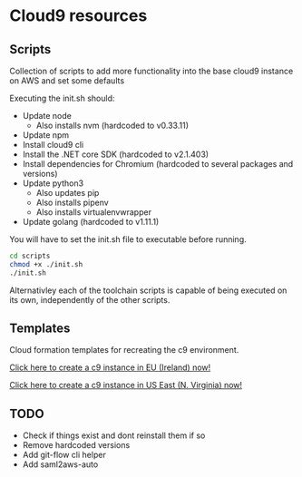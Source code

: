 # Cloud9 resources

## Scripts

Collection of scripts to add more functionality into the base cloud9 instance on AWS and set some defaults

Executing the init.sh should:

* Update node
    * Also installs nvm (hardcoded to v0.33.11)
* Update npm
* Install cloud9 cli
* Install the .NET core SDK (hardcoded to v2.1.403)
* Install dependencies for Chromium (hardcoded to several packages and versions)
* Update python3
    * Also updates pip
    * Also installs pipenv
    * Also installs virtualenvwrapper
* Update golang (hardcoded to v1.11.1)

You will have to set the init.sh file to executable before running.

```bash
cd scripts
chmod +x ./init.sh
./init.sh
```

Alternativley each of the toolchain scripts is capable of being executed on its own, independently of the other scripts.

## Templates

Cloud formation templates for recreating the c9 environment.

[Click here to create a c9 instance in EU (Ireland) now!](https://console.aws.amazon.com/cloudformation/home?region=eu-west-1#/stacks/create/review?stackName=c9-magicbox&templateURL=https://s3.amazonaws.com/dev.cloudformation.mkoelle.com/c9.yaml)

[Click here to create a c9 instance in US East (N. Virginia) now!](https://console.aws.amazon.com/cloudformation/home?region=us-east-1#/stacks/create/review?stackName=c9-magicbox&templateURL=https://s3.amazonaws.com/dev.cloudformation.mkoelle.com/c9.yaml)

## TODO

* Check if things exist and dont reinstall them if so
* Remove hardcoded versions
* Add git-flow cli helper
* Add saml2aws-auto
